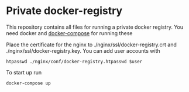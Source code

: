 # Private docker-registry

This repository contains all files for running a private docker registry. You need docker and [docker-compose](https://docs.docker.com/compose/install/) for running these

Place the certificate for the nginx to ./nginx/ssl/docker-registry.crt and ./nginx/ssl/docker-registry.key. You can add user accounts with 

    htpasswd ./nginx/conf/docker-registry.htpasswd $user

To start up run 

    docker-compose up
